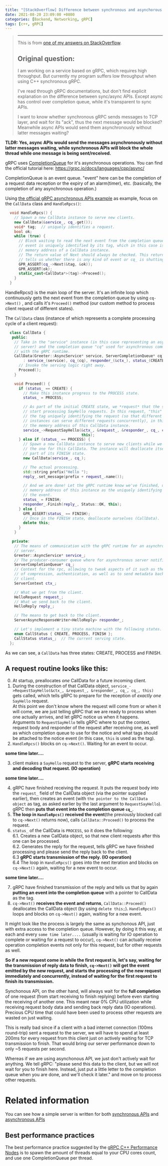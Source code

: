 ```yaml
---
title: "[StackOverflow] Difference between synchronous and asynchorous gRPC API"
date: 2021-08-20 23:09:00 +0800
categories: [Backend, Networking, gRPC]
tags: [c++, gRPC]
---
```


> ------
> This is from [one of my answers on StackOverflow](https://stackoverflow.com/a/68771426/7509248).
> 
> Original question:
> ------
> I am working on a service based on gRPC, which requires high throughput. But currently my program suffers low throughput when using C++ synchronous gRPC.
> 
> I've read through gRPC documentations, but don't find explicit explanation on the difference between sync/async APIs. Except async has control over completion queue, while it's transparent to sync APIs.
> 
> I want to know whether synchronous gRPC sends messages to TCP layer, and wait for its "ack", thus the next message would be blocked? Meanwhile async APIs would send them asynchronously without latter messages waiting?

**TLDR: Yes, async APIs would send the messages asynchronously without latter messages waiting, while synchronous APIs will block the whole thread while one message is being sent/received.**

gRPC uses [CompletionQueue](https://grpc.github.io/grpc/cpp/classgrpc_1_1_completion_queue.html) for it's asynchronous operations. You can find the official tutorial here: https://grpc.io/docs/languages/cpp/async/

CompletionQueue is an event queue. "event" here can be the completion of a request data reception or the expiry of an alarm(timer), etc. (basically, the completion of any asynchronous operation.)

Using [the official gRPC asynchronous APIs example](https://github.com/grpc/grpc/blob/v1.38.0/examples/cpp/helloworld/greeter_async_server.cc) as example, focus on the `CallData` class and `HandleRpcs()`:

``` c++
  void HandleRpcs() {
    // Spawn a new CallData instance to serve new clients.
    new CallData(&service_, cq_.get());
    void* tag;  // uniquely identifies a request.
    bool ok;
    while (true) {
      // Block waiting to read the next event from the completion queue. The
      // event is uniquely identified by its tag, which in this case is the
      // memory address of a CallData instance.
      // The return value of Next should always be checked. This return value
      // tells us whether there is any kind of event or cq_ is shutting down.
      GPR_ASSERT(cq_->Next(&tag, &ok));
      GPR_ASSERT(ok);
      static_cast<CallData*>(tag)->Proceed();
    }
  }
```

HandleRpcs() is the main loop of the server. It's an infinite loop which continuously gets the next event from the completion queue by using `cq->Next()` , and calls it's `Proceed()` method (our custom method to process client request of different states).

The `CallData` class (instance of which represents a complete processing cycle of a client request):

```c++
  class CallData {
   public:
    // Take in the "service" instance (in this case representing an asynchronous
    // server) and the completion queue "cq" used for asynchronous communication
    // with the gRPC runtime.
    CallData(Greeter::AsyncService* service, ServerCompletionQueue* cq)
        : service_(service), cq_(cq), responder_(&ctx_), status_(CREATE) {
      // Invoke the serving logic right away.
      Proceed();
    }

    void Proceed() {
      if (status_ == CREATE) {
        // Make this instance progress to the PROCESS state.
        status_ = PROCESS;

        // As part of the initial CREATE state, we *request* that the system
        // start processing SayHello requests. In this request, "this" acts are
        // the tag uniquely identifying the request (so that different CallData
        // instances can serve different requests concurrently), in this case
        // the memory address of this CallData instance.
        service_->RequestSayHello(&ctx_, &request_, &responder_, cq_, cq_,
                                  this);
      } else if (status_ == PROCESS) {
        // Spawn a new CallData instance to serve new clients while we process
        // the one for this CallData. The instance will deallocate itself as
        // part of its FINISH state.
        new CallData(service_, cq_);

        // The actual processing.
        std::string prefix("Hello ");
        reply_.set_message(prefix + request_.name());

        // And we are done! Let the gRPC runtime know we've finished, using the
        // memory address of this instance as the uniquely identifying tag for
        // the event.
        status_ = FINISH;
        responder_.Finish(reply_, Status::OK, this);
      } else {
        GPR_ASSERT(status_ == FINISH);
        // Once in the FINISH state, deallocate ourselves (CallData).
        delete this;
      }
    }

   private:
    // The means of communication with the gRPC runtime for an asynchronous
    // server.
    Greeter::AsyncService* service_;
    // The producer-consumer queue where for asynchronous server notifications.
    ServerCompletionQueue* cq_;
    // Context for the rpc, allowing to tweak aspects of it such as the use
    // of compression, authentication, as well as to send metadata back to the
    // client.
    ServerContext ctx_;

    // What we get from the client.
    HelloRequest request_;
    // What we send back to the client.
    HelloReply reply_;

    // The means to get back to the client.
    ServerAsyncResponseWriter<HelloReply> responder_;

    // Let's implement a tiny state machine with the following states.
    enum CallStatus { CREATE, PROCESS, FINISH };
    CallStatus status_;  // The current serving state.
  };
```

As we can see, a `CallData` has three states: CREATE, PROCESS and FINISH.

## A request routine looks like this:

0. At startup, preallocates *one* CallData for a future incoming client.
1. During the construction of that CallData object, `service_->RequestSayHello(&ctx_, &request_, &responder_, cq_, cq_, this)` gets called, which tells gRPC to prepare for the reception of *exactly one* `SayHello` request.  
At this point we don't know where the request will come from or when it will come, we are just telling gRPC that we are ready to process when one actually arrives, and let gRPC notice us when it happens.  
Arguments to `RequestSayHello` tells gRPC where to put the context, request body and responder of the request after receiving one, as well as which completion queue to use for the notice and what tags should be attached to the notice event (in this case, `this` is used as the tag).
2. `HandleRpcs()` blocks on `cq->Next()`. Waiting for an event to occur.

__some time later....__

3. client makes a `SayHello` request to the server, **gRPC starts receiving and decoding that request. (IO operation)**

__some time later....__

4. gRPC have finished receiving the request. It puts the request body into the `request_` field of the CallData object (via the pointer supplied earlier), then creates an event (with `the pointer to the CallData object` as tag, as asked earlier by the last argument to `RequestSayHello`). gRPC then **puts that event into the completion queue `cq_`**.
5. **The loop in `HandleRpcs()` received the event**(the previously blocked call to `cq->Next()` returns now), calls `CallData::Proceed()` to process the request.
6. `status_` of the CallData is `PROCESS`, so it does the following:  
	6.1. Creates a new CallData object, so that new client requests after this one can be processed.  
	6.2. Generates the reply for the request, tells gRPC we have finished processing and please send the reply back to the client.  
	6.3 **gRPC starts transmission of the reply. (IO operation)**  
	6.4 The loop in `HandleRpcs()` goes into the next iteration and blocks on `cq->Next()` again, waiting for a new event to occur.  

__some time later....__

7. gRPC have finished transmission of the reply and tells us that by again **putting an event into the completion queue** with a pointer to CallData as the tag.
8. `cq->Next()` **receives the event and returns**, `CallData::Proceed()` deallocates the CallData object (by using `delete this;`). `HandleRpcs()` loops and blocks on `cq->Next()` again, waiting for a new event.

It might look like the process is largely the same as synchonous API, just with extra access to the completion queue. However, by doing it this way, at each and every `some time later....` (usually is waiting for IO operation to complete or waiting for a request to occur), `cq->Next()` can actually receive operation completion events not only for this request, but for other requests as well.

**So if a new request come in while the first request is, let's say, waiting for the transmission of reply data to finish, `cq->Next()` will get the event emitted by the new request, and starts the processing of the new request immediately and concurrently, instead of waiting for the first request to finish its transmission.**

Synchonous API, on the other hand, will always wait for the **full completion** of one request (from start receiving to finish replying) before even starting the receiving of another one. This meant near 0% CPU utilization while receiving request body data and sending back reply data (IO operations). Precious CPU time that could have been used to process other requests are wasted on just waiting.

This is really bad since if a client with a bad internet connection (100ms round-trip) sent a request to the server, we will have to spend at least 200ms for every request from this client just on actively waiting for TCP transmission to finish. That would bring our server performance down to only ~5 requests per second.

Whereas if we are using asynchonous API, we just don't actively wait for anything. We tell gRPC: "please send this data to the client, but we will not wait for you to finish here. Instead, just put a little letter to the completion queue when you are done, and we'll check it later." and move on to process other requests.

# Related information

You can see how a simple server is written for both [synchronous APIs](https://github.com/grpc/grpc/blob/v1.38.0/examples/cpp/helloworld/greeter_server.cc) and [asynchronous APIs](https://github.com/grpc/grpc/blob/v1.38.0/examples/cpp/helloworld/greeter_async_server.cc)

## Best performance practices

The best performance practice suggested by the [gRPC C++ Performance Nodes](https://grpc.github.io/grpc/cpp/md_doc_cpp_perf_notes.html) is to spawn the amount of threads equal to your CPU cores count, and use one CompletionQueue per thread.

